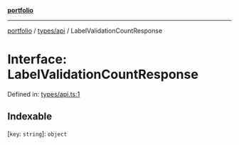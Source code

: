 [**portfolio**](../../../README.md)

***

[portfolio](../../../modules.md) / [types/api](../README.md) / LabelValidationCountResponse

# Interface: LabelValidationCountResponse

Defined in: [types/api.ts:1](https://github.com/tnorlund/Portfolio/blob/cb8161ab71846752f65afd52df3725bda3c26c52/portfolio/types/api.ts#L1)

## Indexable

\[`key`: `string`\]: `object`

